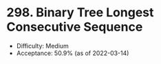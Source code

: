 # 298. Binary Tree Longest Consecutive Sequence
- Difficulty: Medium
- Acceptance: 50.9% (as of 2022-03-14)

